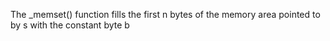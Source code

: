 The _memset() function fills the first n bytes of the memory area pointed to by s with the constant byte b
